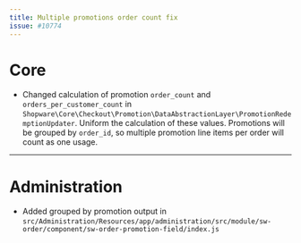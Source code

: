 ```yaml
---
title: Multiple promotions order count fix
issue: #10774
---
```

# Core
* Changed calculation of promotion `order_count` and `orders_per_customer_count` in `Shopware\Core\Checkout\Promotion\DataAbstractionLayer\PromotionRedemptionUpdater`. Uniform the calculation of these values. Promotions will be grouped by `order_id`, so multiple promotion line items per order will count as one usage.
___
# Administration
* Added grouped by promotion output in `src/Administration/Resources/app/administration/src/module/sw-order/component/sw-order-promotion-field/index.js`
